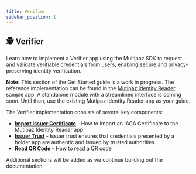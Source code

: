 ```yaml
---
title: Verifier
sidebar_position: 1
---
```


## **🕵️ Verifier**

Learn how to implement a Verifier app using the Multipaz SDK to request and validate verifiable credentials from users, enabling secure and privacy-preserving identity verification.

**Note:**
This section of the Get Started guide is a work in progress. The reference implementation can be found in the [Mutipaz Identity Reader](https://github.com/openwallet-foundation/multipaz-identity-reader) sample app. A standalone module with a streamlined interface is coming soon. Until then, use the existing Mutipaz Identity Reader app as your guide.

The Verifier implementation consists of several key components:

- **[Import Issuer Certificate](/docs/getting-started/verifier/import-cert)** - How to Import an IACA Certificate to the Mutipaz Identity Reader app
- **[Issuer Trust](/docs/getting-started/verifier/issuer-trust)** - Issuer trust ensures that credentials presented by a holder app are authentic and issued by trusted authorities.
- **[Read QR Code](/docs/getting-started/verifier/read-qr)** - How to read a QR code

Additional sections will be added as we continue building out the documentation.